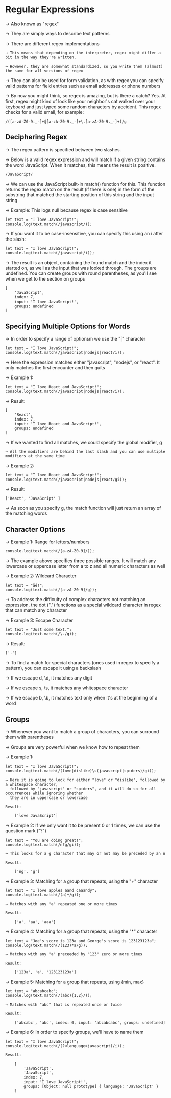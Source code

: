 # Regular Expressions

→ Also known as "regex"

→ They are simply ways to describe text patterns

→ There are different regex implementations

    → This means that depending on the interpreter, regex might differ a bit in the way they're written. 
    
    → However, they are somewhat standardized, so you write them (almost) the same for all versions of regex

→ They can also be used for form validation, as with regex you can specify valid patterns for field entries such as email addresses or phone numbers

→ By now you might think, so regex is amazing, but is there a catch?  Yes. At first, regex might kind of look like your neighbor's cat walked over your keyboard and just typed some random characters by accident. This regex checks for a valid email, for example:


    /([a-zA-Z0-9._-]+@[a-zA-Z0-9._-]+\.[a-zA-Z0-9._-]+)/g

## Deciphering Regex 

→ The regex pattern is specified between two slashes. 

→ Below is a valid regex expression and will match if a given string contains the word JavaScript. When it matches, this means the result is positive. 

    /JavaScript/
    
→ We can use the JavaScript built-in match() function for this. This function returns the regex match on the result (if there is one) in the form of the substring that matched the starting position of this string and the input string

→ Example: This logs null because regex is case sensitive

  
    let text = "I love JavaScript!";
    console.log(text.match(/javascript/));


→ If you want it to be case-insensitive, you can specify this using an i after the slash:

  
    let text = "I love JavaScript!";
    console.log(text.match(/javascript/i));
  

→ The result is an object, containing the found match and the index it started on, as well as the input that was looked through. The groups are undefined. You can create groups with round parentheses, as you'll see when we get to the section on groups

    [
        'JavaScript',
        index: 7,
        input: 'I love JavaScript!',
        groups: undefined
    ]

## Specifying Multiple Options for Words

→ In order to specify a range of optionsm we use the "|" character

    let text = "I love JavaScript!";
    console.log(text.match(/javascript|nodejs|react/i));

→ Here the expression matches either "javascript", "nodejs", or "react". It only matches the first encounter and then quits

→ Example 1:

    let text = "I love React and JavaScript!";
    console.log(text.match(/javascript|nodejs|react/i));

→ Result:

    [
        'React',
        index: 7,
        input: 'I love React and JavaScript!',
        groups: undefined
    ]

→ If we wanted to find all matches, we could specify the global modifier, g

    → All the modifiers are behind the last slash and you can use multiple modifiers at the same time


→ Example 2:

    let text = "I love React and JavaScript!";
    console.log(text.match(/javascript|nodejs|react/gi));

→ Result:

    ['React', 'JavaScript' ]

→ As soon as you specify g, the match function will just return an array of the matching words

## Character Options 

→ Example 1: Range for letters/numbers

    console.log(text.match(/[a-zA-Z0-9]/));

→ The example above specifies three possible ranges. It will match any lowercase or uppercase letter from a to z and all numeric characters as well

→ Example 2: Wildcard Character

    let text = "äé!";
    console.log(text.match(/[a-zA-Z0-9]/g));

→ To address the difficulty of complex characters not matching an expression, the dot (".") functions as a special wildcard character in regex that can match any character

→ Example 3: Escape Character

    let text = "Just some text.";
    console.log(text.match(/\./g));

→ Result:

    ['.']

→ To find a match for special characters (ones used in regex to specify a pattern), you can escape it using a backslash

→ If we escape d, \d, it matches any digit

→ If we escape s, \s, it matches any whitespace character

→ If we escape b, \b, it matches text only when it's at the beginning of a word

## Groups

→  Whenever you want to match a group of characters, you can surround them with parentheses

→ Groups are very powerful when we know how to repeat them

→ Example 1:

    let text = "I love JavaScript!";
    console.log(text.match(/(love|dislike)\s(javascript|spiders)/gi));

    → Here it is going to look for either "love" or "dislike", followed by a whitespace character, 
      followed by "javascript" or "spiders", and it will do so for all occurrences while ignoring whether 
      they are in uppercase or lowercase

    Result: 

        ['love JavaScript']


→ Example 2: If we only want it to be present 0 or 1 times, we can use the question mark ("?")

    let text = "You are doing great!";
    console.log(text.match(/n?g/gi));

    → This looks for a g character that may or not may be preceded by an n

    Result: 

        ['ng', 'g']


→ Example 3: Matching for a group that repeats, using the "+" character

    let text = "I love apples aand caaandy";
    console.log(text.match(/(a)+/g));         

    → Matches with any "a" repeated one or more times

    Result: 

        ['a', 'aa', 'aaa']


→ Example 4: Matching for a group that repeats, using the "*" character

    let text = "Joe's score is 123a and George's score is 123123123a";
    console.log(text.match(/(123)*a/g));     

    → Matches with any "a" preceeded by "123" zero or more times

    Result: 

        ['123a', 'a', '123123123a']


→ Example 5: Matching for a group that repeats, using {min, max}

    let text = "abcabcabc";
    console.log(text.match(/(abc){1,2}/));

    → Matches with "abc" that is repeated once or twice

    Result:

        ['abcabc', 'abc', index: 0, input: 'abcabcabc', groups: undefined]


→ Example 6: In order to specify groups, we'll have to name them

    let text = "I love JavaScript!";
    console.log(text.match(/(?<language>javascript)/i));

    Result:

        [
            'JavaScript',
            'JavaScript',
            index: 7,
            input: 'I love JavaScript!',
            groups: [Object: null prototype] { language: 'JavaScript' }
        ]





















